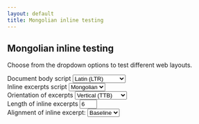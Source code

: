 ```yaml
---
layout: default
title: Mongolian inline testing
---
```


## Mongolian inline testing

Choose from the dropdown options to test different web layouts.

<style>
.demo.mn {
  height: 720px;
  border: 1px solid black;
  padding: 1em;
  margin: 3em;
  font-size: 1.8em;
}
.demo:not(.mn) {
  width: 720px;
  border: 1px solid black;
  padding: 1em;
  margin: 3em;
  font-size: 1.2em;
}
.mn {
  writing-mode: vertical-lr;
}
.ar,
.la {
  writing-mode: horizontal-tb;
}
span {
  display: inline-block;
}
.inline.mn.ttb,
.inline.la.ttb,
.inline.ar.btt {
  writing-mode: vertical-lr;
}
.inline.ar.ttb,
.inline.la.btt {
  writing-mode: vertical-rl;
  transform: rotate(180deg);
}
.inline.mn.ltr {
  writing-mode: horizontal-tb;
}
.inline.mn.rtl {
  transform: rotate(180deg);
  writing-mode: horizontal-tb;
}
</style>

<div class="form">
  <label for="body-text-selector">Document body script</label>
  <select id="body-text-selector" name="bodytext">
    <option value="la" selected>Latin (LTR)</option>
    <option value="ar">Arabic (RTL)</option>
    <option value="mn">Mongolian (TTB)</option>
  </select>
</div>

<div class="form">
  <label for="inline-text-selector">Inline excerpts script</label>
  <select id="inline-text-selector" name="inlinetext">
    <option value="la">Latin</option>
    <option value="ar">Arabic</option>
    <option value="mn" selected>Mongolian</option>
  </select>
</div>

<div class="form">
  <label for="orientation-selector">Orientation of excerpts</label>
  <select id="orientation-selector" name="orientation">
    <option value="ttb" selected>Vertical (TTB)</option>
    <option value="ltr">Horizontal (LTR)</option>
    <option value="rtl">Horizontal (RTL)</option>
  </select>
</div>

<div class="form">
  <label for="length-selector">Length of inline excerpts</label>
  <input
    type="number"
    value="6"
    min="1"
    max="30"
    step="1"
    id="length-selector"
    name="length"
    style="width: 3em"
  />
</div>

<div class="form">
  <label for="alignment-selector" id="alignment-label">
    Alignment of inline excerpt:
  </label>
  <select id="alignment-selector" name="alignment">
    <option value="baseline" selected>Baseline</option>
    <option value="top">Top</option>
    <option value="middle">Middle</option>
    <option value="bottom">Bottom</option>
  </select>
</div>

<div id="mongolian-inline-demo"></div>
<script>
  const lipsumArabic = [
    `لكن لا بد أن أوضح لك أن كل هذه الأفكار المغلوطة حول استنكار  النشوة وتمجيد الألم نشأت بالفعل، وسأعرض لك التفاصيل لتكتشف حقيقة وأساس تلك السعادة البشرية، فلا أحد يرفض أو يكره أو يتجنب الشعور بالسعادة، ولكن بفضل هؤلاء الأشخاص الذين لا يدركون بأن السعادة لا بد أن نستشعرها بصورة أكثر عقلانية ومنطقية فيعرضهم هذا لمواجهة الظروف الأليمة، وأكرر بأنه لا يوجد من يرغب في الحب ونيل المنال ويتلذذ بالآلام، الألم هو الألم ولكن نتيجة لظروف ما قد تكمن السعاده فيما نتحمله من كد وأسي.`,
    `و سأعرض مثال حي لهذا، من منا لم يتحمل جهد بدني شاق إلا من أجل الحصول على ميزة أو فائدة؟ ولكن من لديه الحق أن ينتقد شخص ما أراد أن يشعر بالسعادة التي لا تشوبها عواقب أليمة أو آخر أراد أن يتجنب الألم الذي ربما تنجم عنه بعض المتعة ؟ `,
    `علي الجانب الآخر نشجب ونستنكر هؤلاء الرجال المفتونون بنشوة اللحظة الهائمون في رغباتهم فلا يدركون ما يعقبها من الألم والأسي المحتم، واللوم كذلك يشمل هؤلاء الذين أخفقوا في واجباتهم نتيجة لضعف إرادتهم فيتساوي مع هؤلاء الذين يتجنبون وينأون عن تحمل الكدح والألم . من المفترض أن نفرق بين هذه الحالات بكل سهولة ومرونة. في ذاك الوقت عندما تكون قدرتنا علي الاختيار غير مقيدة بشرط وعندما لا نجد ما يمنعنا أن نفعل الأفضل فها نحن نرحب بالسرور والسعادة ونتجنب كل ما يبعث إلينا الألم. في بعض الأحيان ونظراً للالتزامات التي يفرضها علينا الواجب والعمل سنتنازل غالباً ونرفض الشعور بالسرور ونقبل ما يجلبه إلينا الأسى. الإنسان الحكيم عليه أن يمسك زمام الأمور ويختار إما أن يرفض مصادر السعادة من أجل ما هو أكثر أهمية أو يتحمل الألم من أجل ألا يتحمل ما هو أسوأ. `,
    `و سأعرض مثال حي لهذا، من منا لم يتحمل جهد بدني شاق إلا من أجل الحصول على ميزة أو فائدة؟ ولكن من لديه الحق أن ينتقد شخص ما أراد أن يشعر بالسعادة التي لا تشوبها عواقب أليمة أو آخر أراد أن يتجنب الألم الذي ربما تنجم عنه بعض المتعة ؟ `,
    `علي الجانب الآخر نشجب ونستنكر هؤلاء الرجال المفتونون بنشوة اللحظة الهائمون في رغباتهم فلا يدركون ما يعقبها من الألم والأسي المحتم، واللوم كذلك يشمل هؤلاء الذين أخفقوا في واجباتهم نتيجة لضعف إرادتهم فيتساوي مع هؤلاء الذين يتجنبون وينأون عن تحمل الكدح والألم .`,
  ];
  // Arabic text from: https://istizada.com/arabic-lorem-ipsum/
  const lipsumLatin = [
    `Lorem ipsum dolor sit amet, eu eam modus aliquando, has te tempor iriure civibus, ex aeque simul nostrud nam. Graece sapientem sadipscing et mel, ut est omnes aperiam epicuri. Has at probo illum, quod impedit rationibus ut quo. At sea sanctus delicata explicari, eos id denique scriptorem. Pro ut doctus veritus.`,
    `No modus deterruisset sed. Sumo dictas complectitur ex pro. Eum ut virtute consulatu, quo dico minimum menandri no, ferri primis sed no. Labore semper ponderum no pro, labore singulis usu cu. Solet nonumes neglegentur ne vis. Sed alii admodum epicurei no, est virtute antiopam in, id nam tibique gubergren.`,
    `Pro diam nibh omittam te. In justo paulo legere nam, cum ad omnis regione expetendis, pri ad aeterno periculis eloquentiam. Eos quem veritus ceteros et, tale adhuc persequeris mel in, oratio eruditi tacimates vis an. Sea ne expetenda deseruisse scribentur. Cu pro posse iudico, sea eu agam nusquam. Soluta electram te vis, no vel sint dicam minimum.`,
    `Tale autem in cum, vis liber clita propriae ex, cu pri possim repudiandae. Erant rationibus et eum, ex quo oporteat nominati interpretaris. Ea tibique albucius percipit has, id eam euismod accusamus vituperata. Ius ea sint consectetuer, quo essent persius deterruisset ea.`,
    `Modo vocent malorum no sed, nam in labores conceptam, vis magna facer dicunt cu. Ne per graecis pertinax. Inimicus efficiantur an per, autem fabulas consequuntur nec in, duo ei solum sanctus reprimique. Mel et simul disputationi. Eu per vidit audiam.`,
  ];
  const lipsumMongolian = [
    `ᠵᠣᠭᠠᠴᠠᠯ ᠦᠨ ᠭᠠᠵᠠᠷ ᠬᠦᠴᠦᠷᠬᠡᠭᠯᠡᠨ ᠨᠦᠵᠢᠳᠯᠡᠭᠰᠡᠨ ᠬᠡᠷᠡᠭ ᠭᠠᠷᠪᠠ`,
    `ᠣᠢᠷ᠎ᠠ ᠵᠢᠨ ᠡᠳᠦᠷ᠂ ᠦᠪᠦᠷ ᠮᠣᠩᠭᠣᠯ ᠦᠨ ᠰᠢᠯᠢ ᠵᠢᠨ ᠭᠣᠣᠯ ᠠᠢᠮᠠᠭ ᠦᠨ ᠰᠢᠯᠣᠭᠣᠨ ᠬᠦᠬᠡ ᠬᠣᠰᠢᠭᠣᠨ ᠦ ᠰᠢᠭᠦᠬᠦ ᠬᠣᠷᠢᠶ᠎ᠠ ᠨᠢᠭᠡᠨ ᠬᠦᠴᠦᠷᠬᠡᠭᠯᠡᠨ ᠨᠦᠵᠢᠳᠯᠡᠭᠰᠡᠨ ᠶᠠᠯᠠᠲᠣ ᠬᠡᠷᠡᠭ ᠲᠦ ᠰᠢᠭᠦᠯᠲᠡ ᠬᠢᠪᠡ᠃ ᠰᠢᠭᠦᠨ ᠲᠠᠰᠣᠯᠣᠯᠳᠠ ᠪᠠᠷ᠂ ᠵᠠᠭᠠᠯᠳᠣᠭᠳᠠᠭᠴᠢ ᠡᠷᠬᠢᠮᠲᠦ ᠵᠢ ᠬᠦᠴᠦᠷᠭᠡᠭᠯᠡᠨ᠂ ᠨᠦᠵᠢᠳᠯᠡᠭᠰᠡᠨ ᠶᠡᠯ᠎ᠡ ᠪᠡᠷ ᠭᠣᠷᠪᠠᠨ ᠵᠢᠯ ᠦᠨ ᠬᠣᠭᠣᠴᠠᠭ᠎ᠠ ᠲᠠᠢ ᠬᠣᠷᠢᠬᠣ ᠡᠷᠡᠭᠦᠦ ᠪᠡᠷ ᠰᠢᠳᠬᠡᠭᠰᠡᠨ ᠪᠠᠢᠨ᠎ᠠ᠃`,
    `ᠵᠠᠭᠠᠯᠳᠣᠭᠳᠠᠭᠴᠢ ᠡᠷᠬᠢᠮᠲᠦ ᠪᠣᠯ ᠰᠢᠯᠢ ᠵᠢᠨ ᠭᠣᠣᠯ ᠠᠢᠮᠠᠭ ᠦᠨ ᠰᠢᠯᠣᠭᠣᠨ ᠬᠦᠬᠡ ᠬᠣᠰᠢᠭᠣᠨ ᠦ ᠬᠦᠮᠦᠨ᠂ ᠨᠢᠭᠡᠨ ᠡᠳᠦᠷ ᠲᠡᠭᠦᠨ ᠦ ᠪᠡᠭᠡᠵᠢᠩ ᠳᠤ ᠠᠵᠢᠯᠯᠠᠵᠤ ᠪᠠᠢᠭ᠎ᠠ ᠨᠠᠢᠵᠠ ᠴᠣᠯᠮᠣᠨ ᠨᠢ ᠠᠮᠠᠷᠠᠯᠲᠠ ᠪᠠᠷ ᠵᠣᠭᠠᠴᠠᠷ᠎ᠠ ᠢᠷᠡᠵᠡᠢ᠃ ᠬᠠᠮᠲᠣ ᠢᠷᠡᠭᠰᠡᠨ ᠨᠢ ᠪᠠᠰᠠ ᠴᠣᠯᠮᠣᠨ ᠦ ᠡᠮᠡᠭᠲᠡᠢ ᠨᠠᠢᠵᠠ ᠰᠠᠷᠠᠨ᠎ᠠ ᠪᠠᠢᠵᠠᠢ᠃ ᠡᠷᠬᠢᠮᠲᠦ ᠨᠠᠢᠵᠠ ᠴᠣᠯᠮᠣᠨ᠂ ᠰᠠᠷᠠᠨ᠎ᠠ ᠬᠣᠶᠠᠷ ᠢ ᠲᠣᠰ ᠬᠣᠰᠢᠭᠣᠨ ᠦ ᠨᠢᠭᠡᠨ ᠵᠣᠭᠠᠴᠠᠯ ᠦᠨ ᠭᠠᠵᠠᠷ ᠳᠠᠭᠠᠭᠣᠯᠣᠨ ᠬᠦᠷᠴᠦ᠂ ᠮᠣᠩᠭᠣᠯ ᠭᠡᠷ ᠲᠦ ᠠᠷᠢᠬᠢ ᠮᠢᠬ᠎ᠠ ᠭᠠᠷᠠᠭᠠᠨ ᠵᠣᠴᠢᠯᠠᠵᠤ ᠳᠡᠢᠯᠡᠵᠦ ᠬᠠᠷᠠᠩᠭᠣᠢ ᠪᠣᠯᠬᠣ ᠳᠤ᠂ ᠰᠠᠷᠠᠨ᠎ᠠ ᠪᠠᠬᠠᠨ ᠰᠣᠭᠳᠣᠭᠰᠠᠨ ᠪᠣᠯᠬᠣᠷ᠂ ᠬᠠᠵᠠᠭᠣ ᠵᠢᠨ ᠮᠣᠩᠭᠣᠯ ᠭᠡᠷ ᠲᠦ ᠣᠷᠣᠵᠣ ᠣᠨᠲᠠᠭᠰᠠᠨ ᠪᠠᠢᠨ᠎ᠠ᠃ ᠡᠷᠬᠢᠮᠲᠦ ᠪᠠ ᠴᠣᠯᠮᠣᠨ ᠬᠣᠶᠠᠭᠤᠯᠠ ᠪᠠᠬᠠᠨ ᠠᠷᠢᠬᠢ ᠣᠣᠭᠣᠵᠣ ᠪᠠᠢᠭᠠᠳ᠂ ᠡᠷᠬᠢᠮᠲᠦ ᠪᠡᠶ᠎ᠡ ᠵᠠᠰᠠᠬᠤ  ᠪᠠᠷ ᠭᠠᠷᠴᠣ ᠢᠷᠡᠭᠡᠳ᠂ ᠬᠠᠵᠠᠭᠣ ᠵᠢᠨ ᠮᠣᠩᠭᠣᠯ ᠭᠡᠷ ᠲᠦ ᠰᠢᠷᠭᠣᠨ ᠣᠷᠣᠭᠠᠳ ᠦᠭᠡ ᠳᠠᠭᠣᠨ ᠦᠭᠡᠢ ᠪᠡᠷ ᠰᠢᠭᠣᠳ ᠣᠨᠲᠠᠵᠤ ᠪᠠᠢᠭᠰᠠᠨ ᠰᠠᠷᠠᠨ᠎ᠠ ᠲᠠᠢ ᠪᠡᠯᠭᠡ ᠵᠢᠨ ᠠᠵᠢᠯᠯᠠᠭ᠎ᠠ ᠬᠢᠵᠦ ᠡᠬᠢᠯᠡᠵᠡᠢ᠃ ᠮᠣᠩᠭᠣᠯ ᠭᠡᠷ ᠲᠦ ᠳ᠋ᠧᠩ ᠦᠭᠡᠢ ᠬᠠᠷᠠᠩᠭᠣᠢ ᠪᠠᠢᠭᠰᠠᠨ ᠪᠣᠯᠬᠣᠷ᠂ ᠰᠠᠷᠠᠨ᠎ᠠ ᠦᠪᠡᠷ ᠦᠨ ᠡᠷᠡᠭᠲᠡᠢ ᠨᠠᠢᠵᠠ ᠴᠣᠯᠮᠣᠨ ᠭᠡᠵᠦ ᠡᠨᠳᠡᠭᠦᠷᠡᠭᠡᠳ ᠳᠣᠣᠭᠠᠷᠣᠭᠰᠠᠨ ᠦᠭᠡᠢ᠂ ᠭᠡᠨᠡᠳᠲᠡ ᠭᠠᠷ ᠲᠣ ᠨᠢ ᠣᠷᠲᠣ ᠰᠢᠭ ᠦᠰᠦᠲᠡᠢ ᠬᠦᠮᠦᠨ ᠲᠡᠮᠲᠡᠷᠢᠭᠳᠡᠵᠦ᠂ ᠴᠣᠯᠮᠣᠨ ᠪᠣᠯ ᠣᠬᠣᠷ ᠦᠰᠦᠲᠡᠢ ᠲᠣᠯᠠ ᠰᠠᠷᠠᠨ᠎ᠠ ᠰᠠᠨᠳᠣᠷᠣᠨ ᠬᠠᠰᠬᠢᠷᠣᠭᠰᠠᠨ ᠳᠤ᠂ ᠴᠣᠯᠮᠣᠨ ᠬᠠᠵᠠᠭᠣ ᠵᠢᠨ ᠮᠣᠩᠭᠣᠯ ᠭᠡᠷ ᠡᠴᠡ ᠣᠷᠣᠵᠣ ᠢᠷᠡᠭᠡᠳ᠂ ᠳᠠᠷᠣᠢ ᠬᠡᠷᠡᠭ ᠮᠡᠳᠡᠭᠦᠯᠦᠭᠰᠡᠨ ᠪᠠᠢᠨ᠎ᠠ᠃`,
    `ᠮᠠᠨ ᠦ ᠣᠯᠣᠰ ᠦᠨ ᠡᠷᠡᠭᠦᠦ ᠵᠢᠨ ᠬᠠᠣᠯᠢ ᠵᠢᠨ ᠲᠣᠭᠲᠠᠭᠠᠯ ᠵᠢᠡᠷ᠂ ᠬᠦᠴᠦᠷᠬᠡᠭᠯᠡᠨ ᠨᠦᠵᠢᠳᠯᠡᠭᠰᠡᠨ ᠶᠠᠯ᠎ᠠ ᠭᠡᠳᠡᠭ ᠨᠢ ᠡᠮᠡᠭᠲᠡᠢ ᠵᠢᠨ ᠵᠣᠷᠢᠭ ᠰᠠᠨᠠᠭᠠᠨ ᠡᠴᠡ ᠵᠦᠷᠢᠴᠡᠨ ᠂ ᠬᠦᠴᠦᠷᠬᠡᠭᠯᠡᠯ᠂ ᠰᠦᠷᠳᠡᠭᠦᠯᠦᠯ ᠪᠣᠶᠣ ᠪᠣᠰᠣᠳ ᠠᠷᠭ᠎ᠠ ᠪᠠᠷᠢᠯ ᠵᠢᠡᠷ ᠡᠮᠡᠭᠲᠡᠢ ᠲᠡᠢ ᠪᠡᠯᠭᠡ ᠵᠢᠨ ᠬᠠᠷᠢᠴᠠᠭ᠎ᠠ ᠡᠭᠦᠰᠬᠦ ᠠᠵᠢᠯᠯᠠᠭ᠎ᠠ ᠵᠢ ᠵᠢᠭᠠᠵᠤ ᠪᠣᠢ᠃ ᠲᠣᠰ ᠬᠡᠷᠡᠭ ᠲᠦ᠂ ᠵᠠᠭᠠᠯᠳᠣᠭᠳᠠᠭᠴᠢ ᠡᠷᠬᠢᠮᠲᠦ ᠰᠠᠷᠠᠨ᠎ᠠ ᠵᠢᠨ ᠠᠷᠢᠬᠢ ᠣᠣᠭᠣᠭᠰᠠᠨ ᠦ ᠳᠠᠷᠠᠭ᠎ᠠ᠂ ᠣᠶᠣᠨ ᠰᠡᠷᠡᠯ ᠪᠠᠯᠠᠷᠠᠬᠠᠢ ᠪᠠᠢᠳᠠᠯ ᠢ ᠵᠠᠪᠰᠢᠨ ᠪᠡᠯᠭᠡ ᠵᠢᠨ ᠬᠠᠷᠢᠴᠠᠭ᠎ᠠ ᠡᠭᠦᠰᠦᠭᠰᠡᠨ ᠨᠢ ᠶᠠᠯ᠎ᠠ ᠪᠦᠷᠢᠯᠳᠦᠬᠦ ᠨᠦᠬᠦᠴᠡᠯ ᠳᠡᠬᠢ ᠪᠣᠰᠣᠳ ᠠᠷᠭ᠎ᠠ ᠪᠠᠷᠢᠯ ᠳᠤ ᠬᠠᠷᠠᠭᠠᠯᠵᠠᠭᠰᠠᠨ ᠪᠦᠭᠡᠳ ᠰᠠᠷᠠᠨ᠎ᠠ ᠦᠪᠡᠷ ᠦᠨ ᠡᠷᠡᠭᠲᠡᠢ ᠨᠠᠢᠵᠠ ᠪᠢᠰᠢ ᠭᠡᠳᠡᠭ ᠢ ᠮᠡᠳᠡᠭᠰᠡᠨ ᠦ ᠳᠠᠷᠠᠭ᠎ᠠ ᠳᠠᠷᠣᠢ ᠬᠠᠰᠬᠢᠷᠣᠭᠰᠠᠨ ᠨᠢ ᠡᠮᠡᠭᠲᠡᠢ ᠵᠢᠨ ᠵᠣᠷᠢᠭ ᠰᠠᠨᠠᠭᠠᠨ ᠡᠴᠡ ᠵᠦᠷᠢᠴᠡᠪᠡ ᠭᠡᠳᠡᠭ ᠢ ᠬᠦᠢᠴᠡᠳ ᠬᠠᠷᠠᠭᠣᠯᠵᠣ ᠪᠢᠢᠨ᠎ᠠ᠃`,
    `※ ᠲᠣᠬᠠᠢ ᠵᠢᠨ ᠬᠦᠮᠦᠨ ᠦ ᠬᠣᠪᠢ ᠵᠢᠨ ᠨᠢᠭᠣᠴᠠ ᠵᠢ ᠬᠠᠮᠠᠭᠠᠯᠠᠬᠤ ᠵᠢᠨ ᠲᠦᠯᠦᠭᠡ ᠬᠡᠷᠡᠭ ᠲᠦ ᠬᠣᠯᠪᠣᠭᠳᠠᠭᠰᠠᠨ ᠬᠦᠮᠦᠨ ᠦ ᠨᠡᠷ᠎ᠡ ᠵᠢ ᠪᠣᠷᠣᠭᠣᠯᠠᠪᠠ᠃`,
    `ᠠᠳᠠᠳ ᠦᠨ ᠰᠦᠯᠵᠢᠶ᠎ᠡ ᠡᠴᠡ ᠰᠢᠯᠵᠢᠭᠦᠯᠦᠨ ᠨᠡᠢᠲᠡᠯᠡᠪᠡ᠃`,
  ];
  // Mongolian text from: http://www.cjvlang.com/mongol/misc03.html
  // Orientation options for Mongolian inline excerpts
  const orientationMn = `<option value="ttb" selected>Vertical (TTB)</option> <option value="ltr">Horizontal (LTR)</option> <option value="rtl">Horizontal (RTL)</option>`;
  // Orientation options for Latin inline excerpts
  const orientationLa = `<option value="ltr" selected>Horizontal (LTR)</option> <option value="ttb">Vertical (TTB)</option> <option value="btt">Vertical (BTT)</option>`;
  // Orientation options for Arabic inline excerpts
  const orientationAr = `<option value="rtl" selected>Horizontal (RTL)</option> <option value="ttb">Vertical (TTB)</option> <option value="btt">Vertical (BTT)</option>`;
  const $bodyText = document.getElementById("body-text-selector");
  let bodyVal = $bodyText.value;
  const $inlineText = document.getElementById("inline-text-selector");
  let inlineVal = $inlineText.value;
  const $orientation = document.getElementById("orientation-selector");
  let orientVal = $orientation.value;
  const $length = document.getElementById("length-selector");
  let lengthVal = parseInt($length.value);
  const $alignment = document.getElementById("alignment-selector");
  let bodyTextList = [];
  let inlineTextList = [];
  // Random integer selector
  const randomInt = (...args) => {
    if (args.length == 1) {
      return Math.floor(Math.random() * args[0]);
    } else if (args.length == 2) {
      return args[0] + Math.floor(Math.random() * (args[1] - args[0]));
    }
  };
  // Function to update list of body text paragraphs
  const updateBodyTextList = () => {
    bodyTextList =
      bodyVal == "la"
        ? lipsumLatin.slice()
        : bodyVal == "ar"
        ? lipsumArabic.slice()
        : lipsumMongolian.slice();
  };
  // Function to update list of inline texts (assume bodyTextList has already been populated)
  const updateInlineTextList = () => {
    let source =
      inlineVal == "la"
        ? lipsumLatin.slice()
        : inlineVal == "ar"
        ? lipsumArabic.slice()
        : lipsumMongolian.slice();
    source = source.join("").replace(" ", "");
    inlineTextList = bodyTextList.map((_) => {
      let start = randomInt(source.length - 31);
      return source.substring(start, start + 30);
    });
  };
  // Function to call to insert NEW spans (and remove old ones)
  const insertSpans = () => {
    // Remove any existing inline spans
    const inlines = document.querySelectorAll("span.inline");
    for (let inline of inlines) inline.remove();
    // Insert new inline spans
    const paragraphs = document.querySelectorAll("p.bodytext");
    for (let paragraph of paragraphs) {
      const insertionPoint = randomInt(10, paragraph.innerText.length - 10);
      paragraph.innerHTML =
        paragraph.innerText.substring(0, insertionPoint) +
        `<span class="${inlineVal} inline ${orientVal}"></span>` +
        paragraph.innerText.substring(insertionPoint);
    }
    return document.querySelectorAll("span.inline");
  };
  // Function to insert text into existing spans
  const updateSpans = () => {
    // Check if <span>s are already inserted into body paragraphs; if not, insert them
    let inlineSpans = document.querySelectorAll("span.inline");
    if (inlineSpans.length <= 0) {
      inlineSpans = insertSpans();
    }
    // Change language identifier class and inner text of spans
    for (let [index, inlineSpan] of inlineSpans.entries()) {
      inlineSpan.innerText = inlineTextList[index].substring(0, lengthVal);
      inlineSpan.className = `${inlineVal} inline ${orientVal}`;
    }
  };
  // Function to call to update orientation of inline spans
  const updateSpanOrientation = () => {
    let spans = document.querySelectorAll("span.inline");
    for (let span of spans) {
      span.className = `${inlineVal} inline ${orientVal}`;
    }
  };
  // Function to call when inline text selection changes
  const changeInline = () => {
    const newInlineVal = $inlineText.value;
    if (newInlineVal == inlineVal) return;
    inlineVal = newInlineVal;
    updateInlineTextList();
    updateSpans();
    // Update options in the orientation dropdown
    $orientation.innerHTML =
      inlineVal == "la"
        ? orientationLa
        : inlineVal == "ar"
        ? orientationAr
        : orientationMn;
    orientVal = $orientation.value;
    updateSpanOrientation();
  };
  // Function to generate body HTML (without inline texts)
  const renderBody = () => {
    const bodyText = `<div class="${bodyVal} demo"><p class="bodytext">${bodyTextList.join(
      `</p><p class="bodytext">`
    )}</p></div>`;
    document.getElementById("mongolian-inline-demo").innerHTML = bodyText;
  };
  // Function to call when alignment selector changes
  const changeAlignment = () => {
    let spans = document.querySelectorAll("span.inline");
    for (let span of spans) {
      span.style.verticalAlign = $alignment.value;
    }
  };
  // Function to call when body text selection changes
  // (Also forces a refresh of inline texts)
  const changeBody = () => {
    const newBodyVal = $bodyText.value;
    if (newBodyVal == bodyVal) return;
    bodyVal = newBodyVal;
    bodyTextList =
      bodyVal == "la"
        ? lipsumLatin.slice()
        : bodyVal == "ar"
        ? lipsumArabic.slice()
        : lipsumMongolian.slice();
    renderBody();
    updateInlineTextList();
    updateSpans();
    changeAlignment();
  };
  // Function to call when inline text length changes
  const changeLength = () => {
    const newLengthVal = parseInt($length.value);
    if (newLengthVal == lengthVal) return;
    lengthVal = newLengthVal;
    updateSpans();
  };
  // Function to call when inline orientation changes
  const changeOrientation = () => {
    const newOrientVal = $orientation.value;
    if (newOrientVal == orientVal) return;
    orientVal = newOrientVal;
    updateSpanOrientation();
  };
  $bodyText.oninput = changeBody;
  $inlineText.oninput = changeInline;
  $orientation.oninput = changeOrientation;
  $length.oninput = changeLength;
  $alignment.oninput = changeAlignment;
  window.onload = (e) => {
    updateBodyTextList();
    updateInlineTextList();
    renderBody();
    updateSpans();
  };
</script>